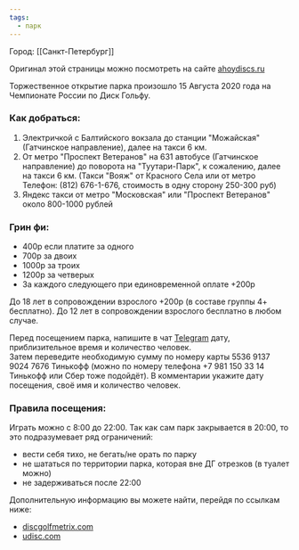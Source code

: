```yaml
---
tags:
  - парк
---
```

Город: [[Санкт-Петербург]]

Оригинал этой страницы можно посмотреть на сайте [ahoydiscs.ru](https://ahoydiscs.ru/tuutari-park/)

Торжественное открытие парка произошло 15 Августа 2020 года на Чемпионате России по Диск Гольфу.

### Как добраться:
1. Электричкой с Балтийского вокзала до станции "Можайская" (Гатчинское направление), далее на такси 6 км.
2. От метро "Проспект Ветеранов" на 631 автобусе (Гатчинское направление) до поворота на "Туутари-Парк", к сожалению, далее на такси 6 км. (Такси "Вояж" от Красного Села или от метро Телефон: (812) 676-1-676, стоимость в одну сторону 250-300 руб)
3. Яндекс такси от метро "Московская" или "Проспект Ветеранов" около 800-1000 рублей

### Грин фи:
- 400р если платите за одного  
- 700р за двоих  
- 1000р за троих  
- 1200р за четверых
- За каждого следующего при единовременной оплате +200р

До 18 лет в сопровождении взрослого +200р (в составе группы 4+ бесплатно). До 12 лет в сопровождении взрослого бесплатно в любом случае.

Перед посещением парка, напишите в чат [Telegram](https://t.me/+Tq8ppVJXyqPpeZ-c) дату, приблизительное время и количество человек.  
Затем переведите необходимую сумму по номеру карты 5536 9137 9024 7676 Тинькофф (можно по номеру телефона +7 981 150 33 14 Тинькофф или Сбер тоже подойдёт). В комментарии укажите дату посещения, своё имя и количество человек.

### Правила посещения:
Играть можно c 8:00 до 22:00. Так как сам парк закрывается в 20:00, то это подразумевает ряд ограничений:  
- вести себя тихо, не бегать/не орать по парку  
- не шататься по территории парка, которая вне ДГ отрезков (в туалет можно)  
- не задерживаться после 22:00

Дополнительную информацию вы можете найти, перейдя по ссылкам ниже:
- [discgolfmetrix.com](https://discgolfmetrix.com/course/22005)
- [udisc.com](https://udisc.com/courses/tyytari-J2gT)





